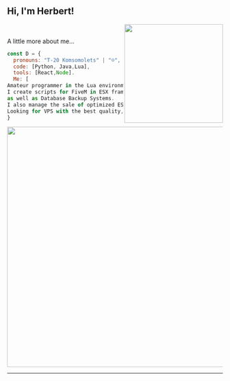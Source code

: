 <h2> Hi, I'm Herbert!</h2>
<img align='right' src="https://media.giphy.com/media/WUlplcMpOCEmTGBtBW/giphy.gif" width="230">
<p><em><a href=""></a></br><a href=""></a> 
</em></p>
 A little more about me...  

```javascript
const D = {
  pronouns: "T-20 Komsomolets" | "☺",
  code: [Python, Java,Lua],
  tools: [React,Node].
  Me: [
Amateur programmer in the Lua environment,
I create scripts for FiveM in ESX framework,
as well as Database Backup Systems.
I also manage the sale of optimized ESX Bases ready for your roleplay server.
Looking for VPS with the best quality, Contact me ]
}
```

<img src="https://media.giphy.com/media/xUPGcEliCc7bETyfO8/giphy.gif" width="560"> <em>
<b><b></b></em>

---
